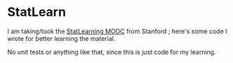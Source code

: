 StatLearn
=========

I am taking/took the [StatLearning MOOC](http://statlearning.class.stanford.edu) from Stanford ; here's some code I wrote for better learning the material.

No unit tests or anything like that, since this is just code for my learning.

